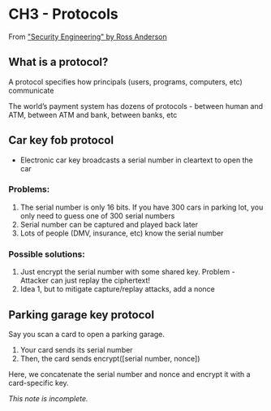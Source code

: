 # CH3 - Protocols

From ["Security Engineering" by Ross Anderson](http://www.cl.cam.ac.uk/~rja14/book.html)

## What is a protocol?

A protocol specifies how principals (users, programs, computers, etc) communicate

The world’s payment system has dozens of protocols - between human and ATM, between ATM and bank, between banks, etc

## Car key fob protocol

- Electronic car key broadcasts a serial number in cleartext to open the car

### Problems:

1. The serial number is only 16 bits. If you have 300 cars in parking lot, you only need to guess one of 300 serial numbers
2. Serial number can be captured and played back later
3. Lots of people (DMV, insurance, etc) know the serial number

### Possible solutions:

1. Just encrypt the serial number with some shared key. Problem - Attacker can just replay the ciphertext!
2. Idea 1, but to mitigate capture/replay attacks, add a nonce

## Parking garage key protocol

Say you scan a card to open a parking garage.

1. Your card sends its serial number
2. Then, the card sends encrypt([serial number, nonce])

Here, we concatenate the serial number and nonce and encrypt it with a card-specific key.

_This note is incomplete._
